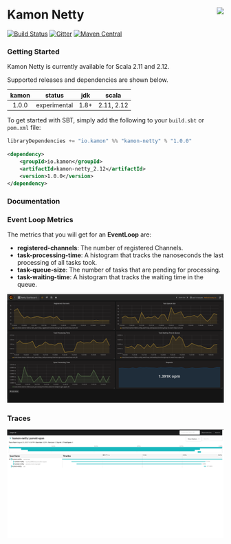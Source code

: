 # Kamon Netty <img align="right" src="https://rawgit.com/kamon-io/Kamon/master/kamon-logo.svg" height="150px" style="padding-left: 20px"/> 
[![Build Status](https://travis-ci.org/kamon-io/kamon-netty.svg?branch=master)](https://travis-ci.org/kamon-io/kamon-netty)
[![Gitter](https://badges.gitter.im/Join%20Chat.svg)](https://gitter.im/kamon-io/Kamon?utm_source=badge&utm_medium=badge&utm_campaign=pr-badge&utm_content=badge)
[![Maven Central](https://maven-badges.herokuapp.com/maven-central/io.kamon/kamon-netty_2.12/badge.svg)](https://maven-badges.herokuapp.com/maven-central/io.kamon/kamon-netty_2.12)


### Getting Started

Kamon Netty is currently available for Scala 2.11 and 2.12.

Supported releases and dependencies are shown below.

| kamon  | status | jdk  | scala            
|:------:|:------:|:----:|------------------
|  1.0.0 | experimental | 1.8+ | 2.11, 2.12

To get started with SBT, simply add the following to your `build.sbt` or `pom.xml`
file:

```scala
libraryDependencies += "io.kamon" %% "kamon-netty" % "1.0.0"
```

```xml
<dependency>
    <groupId>io.kamon</groupId>
    <artifactId>kamon-netty_2.12</artifactId>
    <version>1.0.0</version>
</dependency>
```

### Documentation

### Event Loop Metrics ###

The metrics that you will get for an __EventLoop__ are:

* __registered-channels__: The number of registered Channels.
* __task-processing-time__: A histogram that tracks the nanoseconds the last processing of all tasks took.
* __task-queue-size__: The number of tasks that are pending for processing.
* __task-waiting-time__: A histogram that tracks the waiting time in the queue.

![Image of Netty Metrics](/img/netty-metrics.png)

### Traces ###

![Image of Netty Metrics](/img/netty-jaeger.png)
